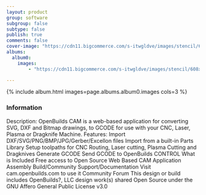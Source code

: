 ```yaml
---
layout: product
group: software
subgroup: false
subtype: false
publish: true
comments: false
cover-image: "https://cdn11.bigcommerce.com/s-itwgldve/images/stencil/608x608/products/1616/5612/Screen_Shot_2019-06-26_at_10.49.04_AM__78393.1675310613.png?c=2"
albums:
  album0:
    images:
        - "https://cdn11.bigcommerce.com/s-itwgldve/images/stencil/608x608/products/1616/5612/Screen_Shot_2019-06-26_at_10.49.04_AM__78393.1675310613.png?c=2"

---
```


{% include album.html images=page.albums.album0.images cols=3 %}

### Information

Description:
 OpenBuilds CAM is a web-based application for converting SVG, DXF and Bitmap drawings, to GCODE for use with your CNC, Laser, Plasma or Dragknife Machine. Features:  Import DXF/SVG/PNG/BMP/JPG/Gerber/Excellon files Import from a built-in Parts Library Setup toolpaths for CNC Routing, Laser cutting, Plasma Cutting and Dragknives Generate GCODE Send GCODE to OpenBuilds CONTROL What is Included Free access to Open Source Web Based CAM Application Assembly Build/Community Support/Documentation Visit cam.openbuilds.com to use it Community Forum This design or build includes  OpenBuilds?, LLC design work(s) shared Open Source under the GNU Affero General Public License v3.0   

